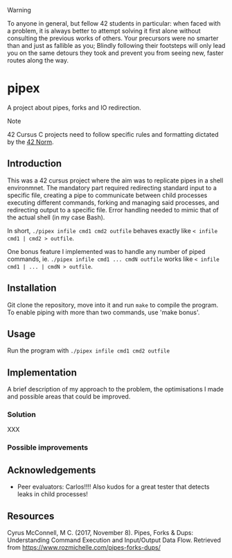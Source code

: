 > [!WARNING]
> To anyone in general, but fellow 42 students in particular: when faced with a problem, it is always better to attempt solving it first alone without consulting the previous works of others. Your precursors were no smarter than and just as fallible as you; Blindly following their footsteps will only lead you on the same detours they took and prevent you from seeing new, faster routes along the way.

# pipex
A project about pipes, forks and IO redirection.

> [!NOTE]  
> 42 Cursus C projects need to follow specific rules and formatting dictated by the [42 Norm](https://github.com/42School/norminette/tree/master/pdf).

## Introduction
This was a 42 cursus project where the aim was to replicate pipes in a shell environmnet. The mandatory part required redirecting standard input to a specific file, creating a pipe to communicate between child processes executing different commands, forking and managing said processes, and redirecting output to a specific file. Error handling needed to mimic that of the actual shell (in my case Bash).

In short, `./pipex infile cmd1 cmd2 outfile` behaves exactly like `< infile cmd1 | cmd2 > outfile`. 

One bonus feature I implemented was to handle any number of piped commands, ie. `./pipex infile cmd1 ... cmdN outfile` works like `< infile cmd1 | ... | cmdN > outfile`.

## Installation
Git clone the repository, move into it and run `make` to compile the program. To enable piping with more than two commands, use 'make bonus'.

## Usage
Run the program with `./pipex infile cmd1 cmd2 outfile`

## Implementation
A brief description of my approach to the problem, the optimisations I made and possible areas that could be improved.

### Solution
XXX

### Possible improvements

## Acknowledgements
- Peer evaluators: Carlos!!!! Also kudos for a great tester that detects leaks in child processes!

## Resources
Cyrus McConnell, M C. (2017, November 8). Pipes, Forks & Dups: Understanding Command Execution and Input/Output Data Flow. Retrieved from https://www.rozmichelle.com/pipes-forks-dups/
